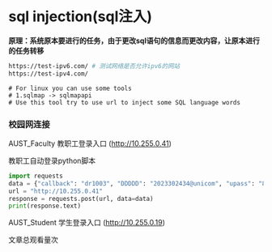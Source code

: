 # sql injection(sql注入)

**原理：系统原本要进行的任务，由于更改sql语句的信息而更改内容，让原本进行的任务转移**

```bash
https://test-ipv6.com/ # 测试网络是否允许ipv6的网站
https://test-ipv4.com/
```

```
# For linux you can use some tools 
# 1.sqlmap -> sqlmapapi
# Use this tool try to use url to inject some SQL language words  
```

### 校园网连接

AUST_Faculty 教职工登录入口  (http://10.255.0.41)

教职工自动登录python脚本

```python
import requests
data = {"callback": "dr1003", "DDDDD": "2023302434@unicom", "upass": "852999##", "0MKKey": "123456"}
url = "http://10.255.0.41"
response = requests.post(url, data=data)
print(response.text)
```

AUST_Student 学生登录入口 (http://10.255.0.19)

<span id="busuanzi_container_page_pv">文章总观看量<span id="busuanzi_value_page_pv"></span>次</span>

